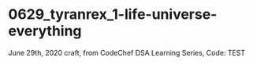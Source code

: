 # 0629_tyranrex_1-life-universe-everything
June 29th, 2020 craft, from CodeChef DSA Learning Series, Code: TEST
